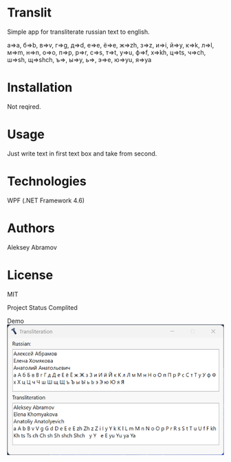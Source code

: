 # Translit
Simple app for transliterate russian text to english.

а=>a, б=>b, в=>v, г=>g, д=>d, е=>e, ё=>e, ж=>zh, з=>z, и=>i, й=>y, к=>k, л=>l, м=>m, н=>n, о=>o, п=>p, р=>r, с=>s, т=>t, у=>u, ф=>f, х=>kh, ц=>ts, ч=>ch, ш=>sh, щ=>shch, ъ=>, ы=>y, ь=>, э=>e, ю=>yu, я=>ya

# Installation
Not reqired.

# Usage
Just write text in first text box and take from second.

# Technologies
WPF (.NET Framework 4.6)

# Authors
Aleksey Abramov

# License
MIT

Project Status
Complited

Demo
<img src="Screenshot.png"/>
